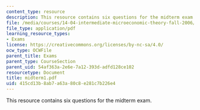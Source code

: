 ```yaml
---
content_type: resource
description: This resource contains six questions for the midterm exam.
file: /media/courses/14-04-intermediate-microeconomic-theory-fall-2006/415cd13b8ab7a63a80c8e281c7b226e4_midterm1.pdf
file_type: application/pdf
learning_resource_types:
- Exams
license: https://creativecommons.org/licenses/by-nc-sa/4.0/
ocw_type: OCWFile
parent_title: Exams
parent_type: CourseSection
parent_uid: 54af363a-2e6e-7a12-393d-adfd128ce102
resourcetype: Document
title: midterm1.pdf
uid: 415cd13b-8ab7-a63a-80c8-e281c7b226e4
---
```

This resource contains six questions for the midterm exam.